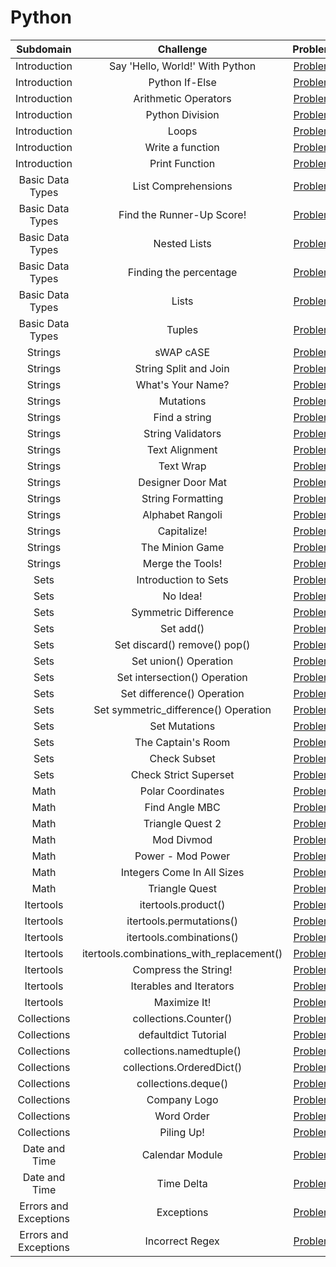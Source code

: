 # Python

|       Subdomain       |                 Challenge                 |                                             Problem                                              | Difficulty | Score |                                            Solution                                             |
| :-------------------: | :---------------------------------------: | :----------------------------------------------------------------------------------------------: | :--------: | :---: | :---------------------------------------------------------------------------------------------: |
|     Introduction      |      Say 'Hello, World!' With Python      |             [Problem](https://www.hackerrank.com/challenges/py-hello-world/problem)              |    Easy    |   5   |  [Solution](/Python/01%20-%20Introduction/01%20-%20Say%20'Hello,%20World!'%20With%20Python.py)  |
|     Introduction      |              Python If-Else               |               [Problem](https://www.hackerrank.com/challenges/py-if-else/problem)                |    Easy    |  10   |             [Solution](/Python/01%20-%20Introduction/02%20-%20Python%20If-Else.py)              |
|     Introduction      |           Arithmetic Operators            |       [Problem](https://www.hackerrank.com/challenges/python-arithmetic-operators/problem)       |    Easy    |  10   |          [Solution](/Python/01%20-%20Introduction/03%20-%20Arithmetic%20Operators.py)           |
|     Introduction      |              Python Division              |             [Problem](https://www.hackerrank.com/challenges/python-division/problem)             |    Easy    |  10   |           [Solution](/Python/01%20-%20Introduction/04%20-%20Python%20-%20Division.py)           |
|     Introduction      |                   Loops                   |              [Problem](https://www.hackerrank.com/challenges/python-loops/problem)               |    Easy    |  10   |                   [Solution](/Python/01%20-%20Introduction/05%20-%20Loops.py)                   |
|     Introduction      |             Write a function              |            [Problem](https://www.hackerrank.com/challenges/write-a-function/problem)             |   Medium   |  10   |           [Solution](/Python/01%20-%20Introduction/06%20-%20Write%20a%20function.py)            |
|     Introduction      |              Print Function               |              [Problem](https://www.hackerrank.com/challenges/python-print/problem)               |    Easy    |  20   |             [Solution](/Python/01%20-%20Introduction/07%20-%20Print%20Function.py)              |
|   Basic Data Types    |            List Comprehensions            |           [Problem](https://www.hackerrank.com/challenges/list-comprehensions/problem)           |    Easy    |  10   |       [Solution](/Python/02%20-%20Basic%20Data%20Types/01%20-%20List%20Comprehensions.py)       |
|   Basic Data Types    |         Find the Runner-Up Score!         |  [Problem](https://www.hackerrank.com/challenges/find-second-maximum-number-in-a-list/problem)   |    Easy    |  10   |  [Solution](/Python/02%20-%20Basic%20Data%20Types/02%20-%20Find%20the%20Runner-up%20Score!.py)  |
|   Basic Data Types    |               Nested Lists                |               [Problem](https://www.hackerrank.com/challenges/nested-list/problem)               |    Easy    |  10   |          [Solution](/Python/02%20-%20Basic%20Data%20Types/03%20-%20Nested%20Lists.py)           |
|   Basic Data Types    |          Finding the percentage           |         [Problem](https://www.hackerrank.com/challenges/finding-the-percentage/problem)          |    Easy    |  10   |    [Solution](/Python/02%20-%20Basic%20Data%20Types/04%20-%20Finding%20the%20percentage.py)     |
|   Basic Data Types    |                   Lists                   |              [Problem](https://www.hackerrank.com/challenges/python-lists/problem)               |    Easy    |  10   |               [Solution](/Python/02%20-%20Basic%20Data%20Types/05%20-%20Lists.py)               |
|   Basic Data Types    |                  Tuples                   |              [Problem](https://www.hackerrank.com/challenges/python-tuples/problem)              |    Easy    |  10   |              [Solution](/Python/02%20-%20Basic%20Data%20Types/06%20-%20Tuples.py)               |
|        Strings        |                 sWAP cASE                 |                [Problem](https://www.hackerrank.com/challenges/swap-case/problem)                |    Easy    |  10   |                  [Solution](/Python/03%20-%20Strings/01%20-%20sWAP%20cASE.py)                   |
|        Strings        |           String Split and Join           |      [Problem](https://www.hackerrank.com/challenges/python-string-split-and-join/problem)       |    Easy    |  10   |          [Solution](/Python/03%20-%20Strings/02%20-%20String%20Split%20and%20Join.py)           |
|        Strings        |             What's Your Name?             |             [Problem](https://www.hackerrank.com/challenges/whats-your-name/problem)             |    Easy    |  10   |              [Solution](/Python/03%20-%20Strings/03%20-%20What's%20Your%20Name.py)              |
|        Strings        |                 Mutations                 |            [Problem](https://www.hackerrank.com/challenges/python-mutations/problem)             |    Easy    |  10   |                   [Solution](/Python/03%20-%20Strings/04%20-%20Mutations.py)                    |
|        Strings        |               Find a string               |              [Problem](https://www.hackerrank.com/challenges/find-a-string/problem)              |    Easy    |  10   |               [Solution](/Python/03%20-%20Strings/05%20-%20Find%20a%20string.py)                |
|        Strings        |             String Validators             |            [Problem](https://www.hackerrank.com/challenges/string-validators/problem)            |    Easy    |  10   |              [Solution](/Python/03%20-%20Strings/06%20-%20String%20Validators.py)               |
|        Strings        |              Text Alignment               |             [Problem](https://www.hackerrank.com/challenges/text-alignment/problem)              |    Easy    |  10   |                [Solution](/Python/03%20-%20Strings/07%20-%20Text%20Alignment.py)                |
|        Strings        |                 Text Wrap                 |                [Problem](https://www.hackerrank.com/challenges/text-wrap/problem)                |    Easy    |  10   |                  [Solution](/Python/03%20-%20Strings/08%20-%20Text%20Wrap.py)                   |
|        Strings        |             Designer Door Mat             |            [Problem](https://www.hackerrank.com/challenges/designer-door-mat/problem)            |    Easy    |  10   |             [Solution](/Python/03%20-%20Strings/09%20-%20Designer%20Door%20Mat.py)              |
|        Strings        |             String Formatting             |        [Problem](https://www.hackerrank.com/challenges/python-string-formatting/problem)         |    Easy    |  10   |              [Solution](/Python/03%20-%20Strings/10%20-%20String%20Formatting.py)               |
|        Strings        |             Alphabet Rangoli              |            [Problem](https://www.hackerrank.com/challenges/alphabet-rangoli/problem)             |    Easy    |  20   |               [Solution](/Python/03%20-%20Strings/11%20-%20Alphabet%20Rangoli.py)               |
|        Strings        |                Capitalize!                |               [Problem](https://www.hackerrank.com/challenges/capitalize/problem)                |    Easy    |  20   |                  [Solution](/Python/03%20-%20Strings/12%20-%20Capitalize!.py)                   |
|        Strings        |              The Minion Game              |             [Problem](https://www.hackerrank.com/challenges/the-minion-game/problem)             |   Medium   |  40   |              [Solution](/Python/03%20-%20Strings/13%20-%20The%20Minion%20Game.py)               |
|        Strings        |             Merge the Tools!              |             [Problem](https://www.hackerrank.com/challenges/merge-the-tools/problem)             |   Medium   |  40   |              [Solution](/Python/03%20-%20Strings/14%20-%20Merge%20The%20Tools!.py)              |
|         Sets          |           Introduction to Sets            |         [Problem](https://www.hackerrank.com/challenges/py-introduction-to-sets/problem)         |    Easy    |  10   |             [Solution](/Python/04%20-%20Sets/01%20-%20Introduction%20to%20Sets.py)              |
|         Sets          |                 No Idea!                  |                 [Problem](https://www.hackerrank.com/challenges/no-idea/problem)                 |   Medium   |  50   |                    [Solution](/Python/04%20-%20Sets/02%20-%20No%20Idea!.py)                     |
|         Sets          |           Symmetric Difference            |          [Problem](https://www.hackerrank.com/challenges/symmetric-difference/problem)           |    Easy    |  10   |              [Solution](/Python/04%20-%20Sets/03%20-%20Symmetric%20Difference.py)               |
|         Sets          |                 Set add()                 |               [Problem](https://www.hackerrank.com/challenges/py-set-add/problem)                |    Easy    |  10   |                    [Solution](/Python/04%20-%20Sets/04%20-%20Set%20add().py)                    |
|         Sets          |       Set discard() remove() pop()        |        [Problem](https://www.hackerrank.com/challenges/py-set-discard-remove-pop/problem)        |    Easy    |  10   |      [Solution](/Python/04%20-%20Sets/05%20-%20Set%20discard(),%20remove()%20&%20pop().py)      |
|         Sets          |           Set union() Operation           |              [Problem](https://www.hackerrank.com/challenges/py-set-union/problem)               |    Easy    |  10   |             [Solution](/Python/04%20-%20Sets/06%20-%20Set%20union()%20Operation.py)             |
|         Sets          |       Set intersection() Operation        |      [Problem](https://www.hackerrank.com/challenges/py-set-intersection-operation/problem)      |    Easy    |  10   |         [Solution](/Python/04%20-%20Sets/07%20-%20Set%20intersection()%20Operation.py)          |
|         Sets          |        Set difference() Operation         |       [Problem](https://www.hackerrank.com/challenges/py-set-difference-operation/problem)       |    Easy    |  10   |          [Solution](/Python/04%20-%20Sets/08%20-%20Set%20difference()%20Operation.py)           |
|         Sets          |   Set symmetric_difference() Operation    |  [Problem](https://www.hackerrank.com/challenges/py-set-symmetric-difference-operation/problem)  |    Easy    |  10   |     [Solution](/Python/04%20-%20Sets/09%20-%20Set%20symmetric_difference()%20Operation.py)      |
|         Sets          |               Set Mutations               |            [Problem](https://www.hackerrank.com/challenges/py-set-mutations/problem)             |    Easy    |  10   |                  [Solution](/Python/04%20-%20Sets/10%20-%20Set%20Mutations.py)                  |
|         Sets          |            The Captain's Room             |          [Problem](https://www.hackerrank.com/challenges/py-the-captains-room/problem)           |    Easy    |  10   |              [Solution](/Python/04%20-%20Sets/11%20-%20The%20Captain's%20Room.py)               |
|         Sets          |               Check Subset                |             [Problem](https://www.hackerrank.com/challenges/py-check-subset/problem)             |    Easy    |  10   |                  [Solution](/Python/04%20-%20Sets/12%20-%20Check%20Subset.py)                   |
|         Sets          |           Check Strict Superset           |        [Problem](https://www.hackerrank.com/challenges/py-check-strict-superset/problem)         |    Easy    |  10   |             [Solution](/Python/04%20-%20Sets/13%20-%20Check%20Strict%20Superset.py)             |
|         Math          |             Polar Coordinates             |            [Problem](https://www.hackerrank.com/challenges/polar-coordinates/problem)            |    Easy    |  10   |                [Solution](/Python/05%20-%20Math/01%20-%20Polar%20Coordinates.py)                |
|         Math          |              Find Angle MBC               |               [Problem](https://www.hackerrank.com/challenges/find-angle/problem)                |   Medium   |  10   |                [Solution](/Python/05%20-%20Math/02%20-%20Find%20Angle%20MBC.py)                 |
|         Math          |             Triangle Quest 2              |            [Problem](https://www.hackerrank.com/challenges/triangle-quest-2/problem)             |   Medium   |  20   |               [Solution](/Python/05%20-%20Math/03%20-%20Triangle%20Quest%202.py)                |
|         Math          |                Mod Divmod                 |            [Problem](https://www.hackerrank.com/challenges/python-mod-divmod/problem)            |    Easy    |  10   |                   [Solution](/Python/05%20-%20Math/04%20-%20Mod%20Divmod.py)                    |
|         Math          |             Power - Mod Power             |         [Problem](https://www.hackerrank.com/challenges/python-power-mod-power/problem)          |    Easy    |  10   |              [Solution](/Python/05%20-%20Math/05%20-%20Power%20-%20Mod%20Power.py)              |
|         Math          |        Integers Come In All Sizes         |    [Problem](https://www.hackerrank.com/challenges/python-integers-come-in-all-sizes/problem)    |    Easy    |  10   |        [Solution](/Python/05%20-%20Math/06%20-%20Integers%20Come%20In%20All%20Sizes.py)         |
|         Math          |              Triangle Quest               |             [Problem](https://www.hackerrank.com/challenges/python-quest-1/problem)              |   Medium   |  20   |                 [Solution](/Python/05%20-%20Math/07%20-%20Triangle%20Quest.py)                  |
|       Itertools       |            itertools.product()            |            [Problem](https://www.hackerrank.com/challenges/itertools-product/problem)            |    Easy    |  10   |             [Solution](/Python/06%20-%20Itertools/01%20-%20itertools.product().py)              |
|       Itertools       |         itertools.permutations()          |         [Problem](https://www.hackerrank.com/challenges/itertools-permutations/problem)          |    Easy    |  10   |           [Solution](/Python/06%20-%20Itertools/02%20-%20itertools.permutations().py)           |
|       Itertools       |         itertools.combinations()          |         [Problem](https://www.hackerrank.com/challenges/itertools-combinations/problem)          |    Easy    |  10   |           [Solution](/Python/06%20-%20Itertools/03%20-%20itertools.combinations().py)           |
|       Itertools       | itertools.combinations_with_replacement() | [Problem](https://www.hackerrank.com/challenges/itertools-combinations-with-replacement/problem) |    Easy    |  10   |  [Solution](/Python/06%20-%20Itertools/04%20-%20itertools.combinations_with_replacement().py)   |
|       Itertools       |           Compress the String!            |           [Problem](https://www.hackerrank.com/challenges/compress-the-string/problem)           |   Medium   |  20   |           [Solution](/Python/06%20-%20Itertools/05%20-%20Compress%20the%20String!.py)           |
|       Itertools       |          Iterables and Iterators          |         [Problem](https://www.hackerrank.com/challenges/iterables-and-iterators/problem)         |   Medium   |  40   |         [Solution](/Python/06%20-%20Itertools/06%20-%20Iterables%20and%20Iterators.py)          |
|       Itertools       |               Maximize It!                |               [Problem](https://www.hackerrank.com/challenges/maximize-it/problem)               |    Hard    |  50   |                [Solution](/Python/06%20-%20Itertools/07%20-%20Maximize%20It!.py)                |
|      Collections      |           collections.Counter()           |           [Problem](https://www.hackerrank.com/challenges/collections-counter/problem)           |    Easy    |  10   |           [Solution](/Python/07%20-%20Collections/01%20-%20collections.Counter().py)            |
|      Collections      |           defaultdict Tutorial            |          [Problem](https://www.hackerrank.com/challenges/defaultdict-tutorial/problem)           |    Easy    |  20   | [Solution](/30%20Days%20of%20Code/26%20-%20Day%2025%20-%20Running%20Time%20and%20Complexity.py) |
|      Collections      |         collections.namedtuple()          |        [Problem](https://www.hackerrank.com/challenges/py-collections-namedtuple/problem)        |    Easy    |  20   |          [Solution](/Python/07%20-%20Collections/03%20-%20collections.namedtuple().py)          |
|      Collections      |         collections.OrderedDict()         |       [Problem](https://www.hackerrank.com/challenges/py-collections-ordereddict/problem)        |    Easy    |  20   |         [Solution](/Python/07%20-%20Collections/04%20-%20collections.OrderedDict().py)          |
|      Collections      |            collections.deque()            |          [Problem](https://www.hackerrank.com/challenges/py-collections-deque/problem)           |    Easy    |  20   |            [Solution](/Python/07%20-%20Collections/05%20-%20collections.deque().py)             |
|      Collections      |               Company Logo                |              [Problem](https://www.hackerrank.com/challenges/most-commons/problem)               |   Medium   |  40   |               [Solution](/Python/07%20-%20Collections/06%20-%20Company%20Logo.py)               |
|      Collections      |                Word Order                 |               [Problem](https://www.hackerrank.com/challenges/word-order/problem)                |   Medium   |  50   |                [Solution](/Python/07%20-%20Collections/07%20-%20Word%20Order.py)                |
|      Collections      |                Piling Up!                 |                [Problem](https://www.hackerrank.com/challenges/piling-up/problem)                |   Medium   |  50   |                [Solution](/Python/07%20-%20Collections/08%20-%20Piling%20Up!.py)                |
|     Date and Time     |              Calendar Module              |             [Problem](https://www.hackerrank.com/challenges/calendar-module/problem)             |    Easy    |  10   |          [Solution](/Python/08%20-%20Date%20and%20Time/01%20-%20Calendar%20Module.py)           |
|     Date and Time     |                Time Delta                 |            [Problem](https://www.hackerrank.com/challenges/python-time-delta/problem)            |   Medium   |  30   |             [Solution](/Python/08%20-%20Date%20and%20Time/02%20-%20Time%20Delta.py)             |
| Errors and Exceptions |                Exceptions                 |               [Problem](https://www.hackerrank.com/challenges/exceptions/problem)                |    Easy    |  10   |          [Solution](/Python/09%20-%20Errors%20and%20Exceptions/01%20-%20Exceptions.py)          |
| Errors and Exceptions |              Incorrect Regex              |             [Problem](https://www.hackerrank.com/challenges/incorrect-regex/problem)             |    Easy    |  20   |      [Solution](/Python/09%20-%20Errors%20and%20Exceptions/02%20-%20Incorrect%20Regex.py)       |

